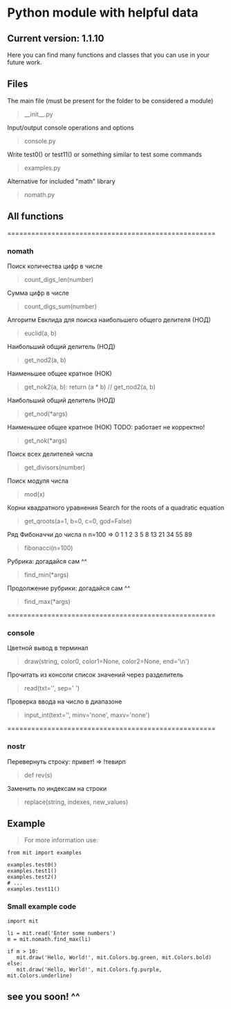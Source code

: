 # Python module with helpful data

## Current version: 1.1.10
Here you can find many functions and classes that you can use in your future work.

## Files
The main file (must be present for the folder to be considered a module)
> \_\_init\_\_.py

Input/output console operations and options
> console.py

Write test0() or test11() or something similar to test some commands
> examples.py

Alternative for included "math" library
> nomath.py

## All functions

====================================================

### nomath
   Поиск количества цифр в числе
   > count_digs_len(number)

   Сумма цифр в числе
   > count_digs_sum(number)

   Алгоритм Евклида
   для поиска наибольшего общего делителя (НОД)
   > euclid(a, b)

   Наибольший общий делитель (НОД)
   > get_nod2(a, b)

   Наименьшее общее кратное (НОК)
   > get_nok2(a, b):
       return (a * b) // get_nod2(a, b)

   Наибольший общий делитель (НОД)
   > get_nod(\*args)

   Наименьшее общее кратное (НОК)
   TODO: работает не корректно!
   > get_nok(\*args)

   Поиск всех делителей числа
   > get_divisors(number)

   Поиск модуля числа
   > mod(x)

   Корни квадратного уравнения
   Search for the roots of a quadratic equation
   > get_qroots(a=1, b=0, c=0, god=False)

   Ряд Фибоначчи до числа n
   n=100 =>  0 1 1 2 3 5 8 13 21 34 55 89
   > fibonacci(n=100)

   Рубрика: догадайся сам ^^
   > find_min(\*args)

   Продолжение рубрики: догадайся сам ^^
   > find_max(\*args)

====================================================

### console

   Цветной вывод в терминал
   > draw(string, color0, color1=None, color2=None, end='\n')

   Прочитать из консоли список значений через разделитель
   > read(txt='', sep=' ')

   Проверка ввода на число в диапазоне
   > input_int(text='', minv='none', maxv='none')

====================================================

### nostr

   Перевернуть строку: привет! => !тевирп
   > def rev(s)

   Заменить по индексам на строки
   > replace(string, indexes, new_values)

## Example

> For more information use:

```
from mit import examples

examples.test0()
examples.test1()
examples.test2()
# ...
examples.test11()

```

### Small example code

```
import mit

li = mit.read('Enter some numbers')
m = mit.nomath.find_max(li)

if m > 10:
   mit.draw('Hello, World!', mit.Colors.bg.green, mit.Colors.bold)
else:
   mit.draw('Hello, World!', mit.Colors.fg.purple, mit.Colors.underline)
```

## **see you soon! ^^**
